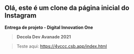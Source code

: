 ## Olá, este é um clone da página inicial do Instagram



**Entrega de projeto - Digital Innovation One**

> **Decola Dev Avanade 2021**



> Teste aqui: https://4vccc.csb.app/index.html

